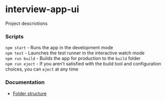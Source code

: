 # interview-app-ui
Project descriotions


### Scripts
`npm start` - Runs the app in the development mode \
`npm test` - Launches the test runner in the interactive watch mode \
`npm run build` - Builds the app for production to the `build` folder \
`npm run eject` - If you aren’t satisfied with the build tool and configuration choices, you can `eject` at any time

### Documentation
- [Folder structure](docs/FOLDER_STRUCTURE.md) 
